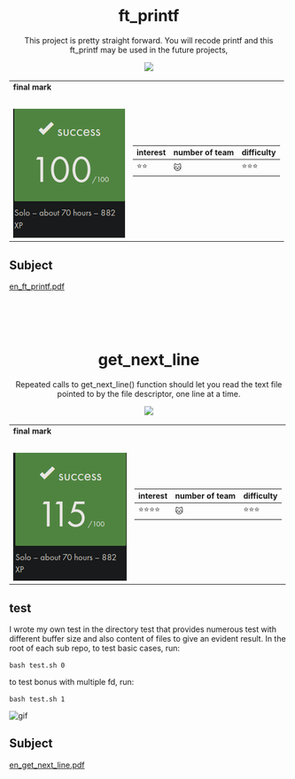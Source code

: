 <h1 align="center">
   <b font size="15" face="arial" ><br><br>ft_printf</font></b></h1>
   <p align="center">
   This project is pretty straight forward. You will recode printf and this ft_printf may be used in the future projects,
 <p align="center">
  <img src="https://img.shields.io/badge/c-007ACC?style=for-the-badge&logo=c&logoColor=white">

  <table  align="center">
<td>
 <b face="arial" >final mark<br><br></font></b></p>
 <img src="https://github.com/xibaochat/ft_printf/blob/master/printf_final_mark.png">


</td>

<td>

| interest                     | number of team          | difficulty                      |
| ---------------------------- | ----------              | ----------                      |
|   :star::star: | :cat: |  :star::star::star: |

</td>
</tr>
</table>

## Subject
[en_ft_printf.pdf](https://github.com/xibaochat/ft_printf/new/master?readme=1)

<h1 align="center">
   <b font size="15" face="arial" ><br><br>get_next_line</font></b></h1>
   <p align="center">
   Repeated calls to get_next_line() function should let you read the text file pointed to by the file descriptor, one line at a time.
 <p align="center">
  <img src="https://img.shields.io/badge/c-007ACC?style=for-the-badge&logo=c&logoColor=white">

  <table  align="center">
<td>
 <b face="arial" >final mark<br><br></font></b></p>
 <img src="https://github.com/xibaochat/get_next_line/blob/master/gnl_final_mark.png">


</td>

<td>

| interest                     | number of team          | difficulty                      |
| ---------------------------- | ----------              | ----------                      |
|    :star::star::star::star: | :cat: |  :star::star::star: |

</td>
</tr>
</table>

## test
I wrote my own test in the directory test that provides numerous test with different buffer size and also content of files to give an evident result.
In the root of each sub repo, to test basic cases, run:

```
bash test.sh 0
```
to test  bonus with multiple fd, run:
```
bash test.sh 1
```

![gif](https://github.com/xibaochat/get_next_line/blob/master/gnl.gif)

## Subject
[en_get_next_line.pdf](https://github.com/xibaochat/get_next_line/blob/master/01_get_next_line_en.pdf)

